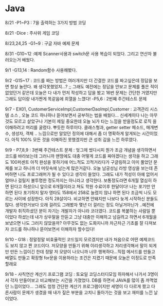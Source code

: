 # Java

8/21 -P1~P3 : 7을 출력하는 3가지 방법 코딩 

8/21 -Dice : 주사위 게임 코딩 

8/23,24,25 -G1~9 : 구글 자바 예제 문제 

8/31 -G10~12 :예제 Scanner사용과 switch문 사용 복습이 되었다. 그리고 연산자 불러오는거 배웠다.

9/1 -G13,14 : Random함수 사용해봤다.

9/2 -G15~17 : 코드를 짜는 방법은 여러개지만 더 간결한 코드를 짜고싶은데 정답을 보면 항상 놀란다. 왜 생각못했었지...? ;;
              그래도 예전에는 정답을 안보고 문제를 풀은 적이 없었던거 같은데 오늘은 다 내가 먼저 작성하고 답을 봤고 16번 문제는 간단한 거였지만 그래도 답이랑 내가짠게 똑같음에 희열을 
              느꼈다!
    -P5,6 : 2번째 주간테스트 문제
    
9/7 - EX01, CustomerServiceImpl,CustomerDaoImpl,Customer : 
      고객관리 시스템 소스 , 오늘 코드 하나하나 뜯어보면서 공부하는 법을 배웠다... 신세계이다 나는 아무것도 모르고 살았구나 기본이 제일 중요한데 오늘 뇌가 타는 느낌을 받을정도로 로직         을 이해하려고 머리를 굴렸다. 뿌듯한 하루이다.
      클래스형과, getter setter 메소드, 매개변수, 생성자, 객체 .. 느낌으로만 알았던 정의에 대해서 좀 더 명확하게 알게되는 시간이었다.  아직 100% 모든 것을 이해하진 못했겠지만 큰 성취       감을 느낀 하루였다.
     
9/9 - P7,8,9 : 3번째 주간테스트 문제 : 엊그제 썼다시피 뭔가 조금 개념을 생각하면서 코드를 바라보는데 그러니까 맨땅에도 대충 어떻게 코드를 짜야겠다는 생각을 하고 그래도 100퍼센트 아직 완성을 못하기에 어느적도 끄적거리다가 구글링하고 이미 풀었던 문제를 보고 하니까 더 머릿속에 남는게 많은거같다. 오늘 남궁성님 라방 영상을 보는데 존버하면 나도 프로그래머가 될 수 있다고 생각이 들었다. 그래도 내가 적성이 아예 없어서 얼마나 걸릴지 불투명한 정도까지는 아니라고 생각한다. 보통정도라면 6개월 열심히 하면 된다고 하셨으니 앞으로 6개월이라고 쳐도 학원 수료이후 한달이다! 나는 포기만 안하면 된다 포기하지 말자 영타도 158에서 258로 늘렸지 않냐 하면 된다 조금씩 나도 모르는 사이에 성장한다. 아직 28살이다. 비교하면 안돼지만 나보다 늦게 시작하신 분들도 많다. 생각한거보다 오래 걸려도 그래봤자 몇년 더 걸리는 정도 아닐거아닌가 ..예전에 개발자 취직하셨던 분이 자기는 개발자가 아니라 코더였다. 코드를 복붙하는 사람일 뿐이었다 하셨는데
내가 상우말을 안듣고 그냥 대충만 이해하고 넘길려고 하면서 6개월을 보냈으면 나도 그러지 않았을까? 아무것도 없는 도화지니까 차근차근 기초를 잘 다져보자 코드를 하나하나 뜯어보면서 이해하자 할수있다!

9/10 - G18 : 정말정말 비효율적인 코드일지 모르겠지만 내가 처음으로 어떤 예제코드도 보지 않고 짠 코드이다. 저모양을 만들기 위해 이리생각하고 저리생각해서 말이 되게만 만든 느낌이긴 한데
정말 저 모양이 나오니까 너무 행복하다...직접 메서드를 만들고 배열도 만들고 확장형 for문을 이용하라는 조건은 지켰기 때문에 오늘은 이정도로 만족할래요

9/18 - 사칙연산 계산기 프로그램 코딩 : 토요일 코딩스터디모임 하자해서 나가서 3명이서 각자 만들어보고 비교해보는 시간을 가졌었다. DB를 하면서 JAVA를 많이 좀 까먹었던 느낌이었다... 그래도 엄청 간단한 계산기 프로그램이지만 세명이 다 다르게 짰고 다른사람이 문제가 생겼을 때 내가 짚은 부분을 고치니 돌아가는 것을 보고 재미를 느낀 날이었다. 
